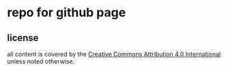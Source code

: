 # repo for github page

## license

all content is covered by the [Creative Commons Attribution 4.0 International](https://creativecommons.org/licenses/by/4.0/) unless noted otherwise.
